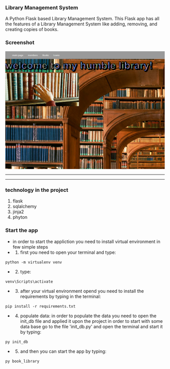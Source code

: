 ### Library Management System

A Python Flask based Library Management System. This Flask app has all the features of a Library Management System like adding, removing, and creating copies of books.

### Screenshot

<img src='./static/example.png'/>

---

---

### technology  in the project
1. flask
2. sqlalchemy
3. jinja2
4. phyton 

### Start the app

- in order to start the appliction you need to install virtual environment in few simple steps
- 1. first you need to open your terminal and type:
 ```
 python -m virtualenv venv
 ```
- 2. type:
 ```
 venv\Scripts\activate
 ```
- 3. after your virtual environment opend you need to install the requirements by typing in the terminal:
```
pip install -r requirements.txt
```

- 4. populate data:
in order to populate the data you need to open the init_db file and applied it upon the project in order to start with some data base
go to the file 'init_db.py'
and open the terminal and start it by typing:
```
py init_db 
```  

- 5. and then you can start the app by typing:
```
py book_library
```


